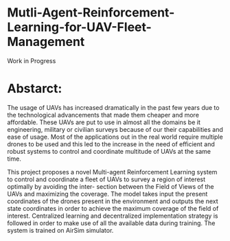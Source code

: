 # Mutli-Agent-Reinforcement-Learning-for-UAV-Fleet-Management
Work in Progress

# Abstarct:
The usage of UAVs has increased dramatically in the past few years due to the technological
advancements that made them cheaper and more affordable. These UAVs are put to use in
almost all the domains be it engineering, military or civilian surveys because of our their
capabilities and ease of usage. Most of the applications out in the real world require multiple
drones to be used and this led to the increase in the need of efficient and robust systems to
control and coordinate multitude of UAVs at the same time.

This project proposes a novel Multi-agent Reinforcement Learning system to control and
coordinate a fleet of UAVs to survey a region of interest optimally by avoiding the inter-
section between the Field of Views of the UAVs and maximizing the coverage. The model
takes input the present coordinates of the drones present in the environment and outputs
the next state coordinates in order to achieve the maximum coverage of the field of interest.
Centralized learning and decentralized implementation strategy is followed in order to make
use of all the available data during training. The system is trained on AirSim simulator.
